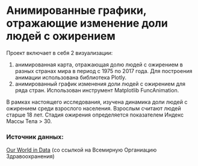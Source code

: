 # Анимированные графики, отражающие изменение доли людей с ожирением

Проект включает в себя 2 визуализации: 
1. анимированная карта, отражающая долю людей с ожирением в разных странах мира в период с 1975 по 2017 года. Для построения анимации использована библиотека Plotly.
2. анимированный график изменения доли людей с ожирением для ряда стран. Использован инструмент Matplotlib FuncAnimation.

В рамках настоящего исследования, изучена динамика доли людей с ожирением среди взрослого населения. Взрослым считают людей старше 18 лет. 
Стадия ожирения определяется показателем Индекс Массы Тела > 30.

### Источник данных:
[Our World in Data](https://ourworldindata.org/grapher/share-of-adults-defined-as-obese)    (со ссылкой на Всемирную Органиацию Здравоохранения) 

